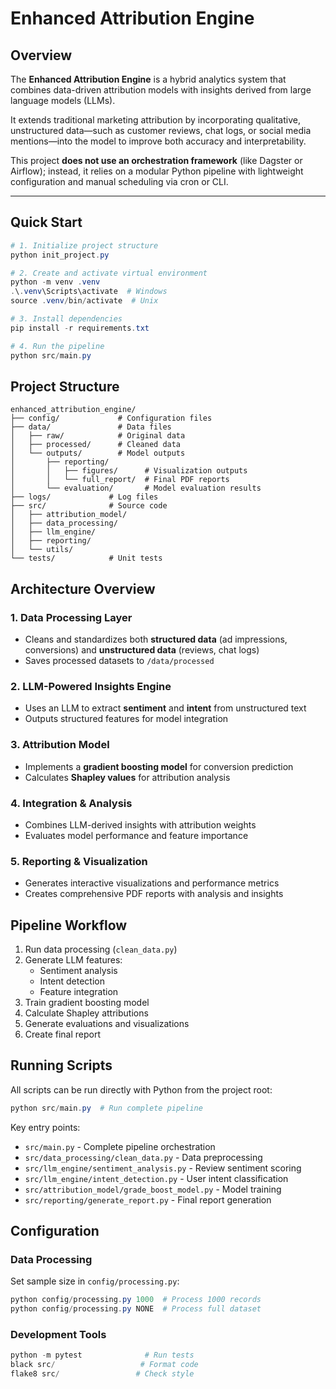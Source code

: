 # Enhanced Attribution Engine

## Overview
The **Enhanced Attribution Engine** is a hybrid analytics system that combines data-driven attribution models with insights derived from large language models (LLMs).  

It extends traditional marketing attribution by incorporating qualitative, unstructured data—such as customer reviews, chat logs, or social media mentions—into the model to improve both accuracy and interpretability.

This project **does not use an orchestration framework** (like Dagster or Airflow); instead, it relies on a modular Python pipeline with lightweight configuration and manual scheduling via cron or CLI.

---

## Quick Start

```powershell
# 1. Initialize project structure
python init_project.py

# 2. Create and activate virtual environment
python -m venv .venv
.\.venv\Scripts\activate  # Windows
source .venv/bin/activate  # Unix

# 3. Install dependencies
pip install -r requirements.txt

# 4. Run the pipeline
python src/main.py
```

## Project Structure

```
enhanced_attribution_engine/
├── config/             # Configuration files
├── data/               # Data files
│   ├── raw/            # Original data
│   ├── processed/      # Cleaned data
│   └── outputs/        # Model outputs
│       ├── reporting/
│       │   ├── figures/      # Visualization outputs
│       │   └── full_report/  # Final PDF reports
│       └── evaluation/       # Model evaluation results
├── logs/             # Log files
├── src/              # Source code
│   ├── attribution_model/
│   ├── data_processing/
│   ├── llm_engine/
│   ├── reporting/
│   └── utils/
└── tests/            # Unit tests
```

## Architecture Overview

### 1. Data Processing Layer
- Cleans and standardizes both **structured data** (ad impressions, conversions) and **unstructured data** (reviews, chat logs)
- Saves processed datasets to `/data/processed`

### 2. LLM-Powered Insights Engine
- Uses an LLM to extract **sentiment** and **intent** from unstructured text
- Outputs structured features for model integration

### 3. Attribution Model
- Implements a **gradient boosting model** for conversion prediction
- Calculates **Shapley values** for attribution analysis

### 4. Integration & Analysis
- Combines LLM-derived insights with attribution weights
- Evaluates model performance and feature importance

### 5. Reporting & Visualization
- Generates interactive visualizations and performance metrics
- Creates comprehensive PDF reports with analysis and insights

## Pipeline Workflow
1. Run data processing (`clean_data.py`)
2. Generate LLM features:
   - Sentiment analysis
   - Intent detection
   - Feature integration
3. Train gradient boosting model
4. Calculate Shapley attributions
5. Generate evaluations and visualizations
6. Create final report

## Running Scripts

All scripts can be run directly with Python from the project root:

```powershell
python src/main.py  # Run complete pipeline
```

Key entry points:
- `src/main.py` - Complete pipeline orchestration
- `src/data_processing/clean_data.py` - Data preprocessing
- `src/llm_engine/sentiment_analysis.py` - Review sentiment scoring
- `src/llm_engine/intent_detection.py` - User intent classification
- `src/attribution_model/grade_boost_model.py` - Model training
- `src/reporting/generate_report.py` - Final report generation

## Configuration

### Data Processing
Set sample size in `config/processing.py`:
```powershell
python config/processing.py 1000  # Process 1000 records
python config/processing.py NONE  # Process full dataset
```

### Development Tools
```powershell
python -m pytest              # Run tests
black src/                   # Format code
flake8 src/                 # Check style
```